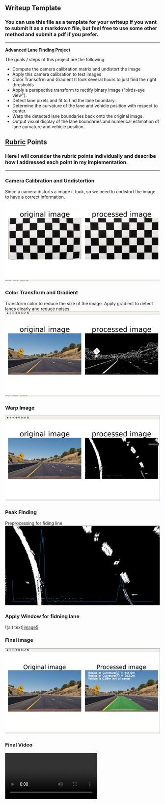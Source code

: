 ## Writeup Template

### You can use this file as a template for your writeup if you want to submit it as a markdown file, but feel free to use some other method and submit a pdf if you prefer.

---

**Advanced Lane Finding Project**

The goals / steps of this project are the following:

* Compute the camera calibration matrix and undistort the image
* Apply this camera calibration to test images
* Color Transofrm and Gradient
It took several hours to just find the right thresholds
* Apply a perspective transform to rectify binary image ("birds-eye view").
* Detect lane pixels and fit to find the lane boundary.
* Determine the curvature of the lane and vehicle position with respect to center.
* Warp the detected lane boundaries back onto the original image.
* Output visual display of the lane boundaries and numerical estimation of lane curvature and vehicle position.

[//]: # (Image References)

[image1]: ./undistort.png "Undistortion"
[image2]: ./color_gradient.png "Color Transformt and Gradient"
[image3]: ./warped_img.png "Warped Image"
[image4]: ./peak_finding.png "Find the peak on the image"
[image5]: ./find_lane.png "Apply window on the image"
[image6]: ./final_img.png "Final Image"
[video1]: ./project_video_output.mp4 "Video"

## [Rubric](https://review.udacity.com/#!/rubrics/571/view) Points

### Here I will consider the rubric points individually and describe how I addressed each point in my implementation.  

---

### Camera Calibration and Undistortion
Since a camera distorts a image it took, so we need to undistort the image to have a correct information.
![alt_text][image1]

### Color Transform and Gradient
Transform color to reduce the size of the image. Apply gradient to detect lanes clearly and reduce noises.
![alt text][image2]

### Warp Image
![alt text][image3]

### Peak Finding
Preprocessing for fiding line 
![alt text][image4]

### Apply Window for fidning lane
!{alt text][image5]

### Final Image
![alt text][image6]

### Final Video
![alt text][video1]
